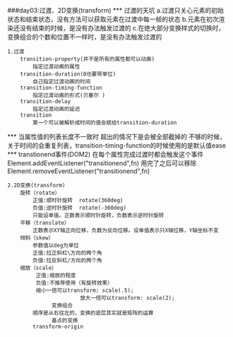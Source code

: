 ###day03:过渡、2D变换(transform)
***	过渡的天坑
		a.过渡只关心元素的初始状态和结束状态，没有方法可以获取元素在过渡中每一帧的状态
		b.元素在初次渲染还没有结束的时候，是没有办法触发过渡的
		c.在绝大部分变换样式的切换时，变换组合的个数和位置不一样时，是没有办法触发过渡的
		
		
	1.过渡
		transition-property(并不是所有的属性都可以动画)
			指定过渡动画的属性
		transition-duration(0也要带单位)
			自己指定过渡动画的时间
		transition-timing-function
			指定过渡动画的形式(贝塞尔 )
		transition-delay
			指定过渡动画的延迟
		transition
			第一个可以被解析成时间的值会赋给transition-duration
		
***		当属性值的列表长度不一致时
			超出的情况下是会被全部截掉的
			不够的时候，关于时间的会重复列表，transition-timing-function的时候使用的是默认值ease
***		transtionend事件(DOM2)
			在每个属性完成过渡时都会触发这个事件
			Element.addEventListener("transitionend",fn)
			用完了之后可以移除
			Element.removeEventListener("transitionend",fn)
			
	2.2D变换(transform)
		旋转（rotate）
			正值:顺时针旋转  rotate(360deg)
			负值:逆时针旋转  rotate(-360deg)
			只能设单值。正数表示顺时针旋转，负数表示逆时针旋转
		平移（translate）
			正数表示XY轴正向位移，负数为反向位移。设单值表示只X轴位移，Y轴坐标不变
		倾斜（skew）
			参数值以deg为单位
			正值:拉正斜杠\方向的两个角
			负值:拉反斜杠/方向的两个角
		缩放（scale）
			 正值:缩放的程度
			 负值:不推荐使用（有旋转效果）
			 缩小一倍可以transform: scale(.5);
                           放大一倍可以transform: scale(2);
                  变换组合
        	顺序是从右往左的，变换的底层其实就是矩阵的运算
                  基点的变换
        	transform-origin
        